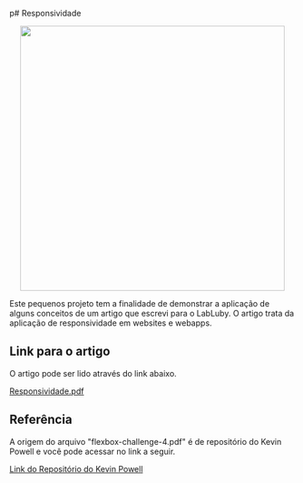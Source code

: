 p# Responsividade

<p align="center">
   <img width="466" src="assets/responsividade.gif" >
</p>

Este pequenos projeto tem a finalidade de demonstrar a aplicação de alguns conceitos de um artigo que escrevi para o LabLuby. O artigo trata da aplicação de responsividade em websites e webapps.

## Link para o artigo

O artigo pode ser lido através do link abaixo.

[Responsividade.pdf](https://github.com/paulo-fs/labluby-responsive-layout/files/12818942/Responsividade.pdf)


## Referência

A origem do arquivo "flexbox-challenge-4.pdf" é de repositório do Kevin Powell e você pode acessar no link a seguir.

[Link do Repositório do Kevin Powell](https://github.com/kevin-powell/responsive-made-easy)
